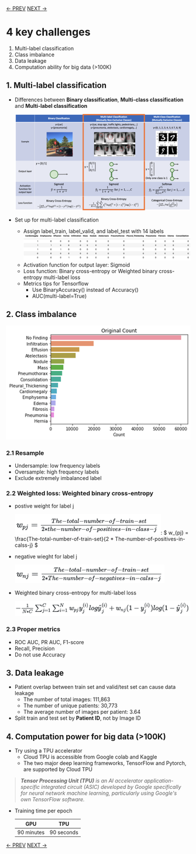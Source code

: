 [<- PREV](README.md) [ NEXT ->](chestxray-part2.md)

# 4 key challenges
1. Multi-label classification
2. Class imbalance
3. Data leakage
4. Computation ability for big data (>100K)

## 1. Multi-label classification
- Differences between **Binary classification**, **Multi-class classification** and **Multi-label classification**

  ![multi-label classification](images/multilabel.png)

- Set up for multi-label classification
  * Assign label_train, label_valid, and label_test with 14 labels
    ![label](images/label.png)
  * Activation function for output layer: Sigmoid
  * Loss function: Binary cross-entropy or Weighted binary cross-entropy multi-label loss
  * Metrics tips for Tensorflow
    * Use BinaryAccuracy() instead of Accuracy()
    * AUC(multi-label=True)  

## 2. Class imbalance

![count](images/count.png)
### 2.1 Resample
- Undersample: low frequency labels 
- Oversample: high frequency labels
- Exclude extremely imbalanced label


### 2.2 Weighted loss: Weighted binary cross-entropy
- postive weight for label j

    ![math1](images/math1.png):  $ w_{pj} = \frac{The-total-number-of-train-set}{2 * The-number-of-positives-in-calss-j} $
- negative wieght for label j

    ![math2](images/math2_2.png)
- Weighted binary cross-entropy for multi-label loss

    ![math3](images/math3.png)

### 2.3 Proper metrics 
- ROC AUC, PR AUC, F1-score 
- Recall, Precision
- Do not use Accuracy


## 3. Data leakage
- Patient overlap between train set and valid/test set can cause data leakage
    * The number of total images: 111,863
    * The number of unique patients: 30,773
    * The average number of images per patient: 3.64
- Split train and test set by **Patient ID**, not by Image ID

## 4. Computation power for big data (>100K)
- Try using a TPU accelerator
    * Cloud TPU is accessible from Google colab and Kaggle 
    * The two major deep learning frameworks, TensorFlow and Pytorch, are supported by Cloud TPU 
 > ***Tensor Processing Unit (TPU)** is an AI accelerator application-specific integrated circuit (ASIC) developed by Google specifically for neural network machine learning, particularly using Google's own TensorFlow software.*
- Training time per epoch

  GPU | TPU
  :-----: | :-----:
  90 minutes | 90 seconds

[<- PREV](README.md) [ NEXT ->](chestxray-part2.md)
